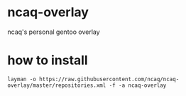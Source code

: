 # ncaq-overlay

ncaq's personal gentoo overlay

# how to install

~~~
layman -o https://raw.githubusercontent.com/ncaq/ncaq-overlay/master/repositories.xml -f -a ncaq-overlay
~~~
